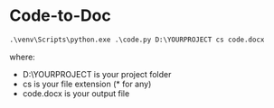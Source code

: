 # Code-to-Doc
```bat
.\venv\Scripts\python.exe .\code.py D:\YOURPROJECT cs code.docx
```
where:
* D:\YOURPROJECT is your project folder 
* cs is your file extension (* for any)
* code.docx is your output file
